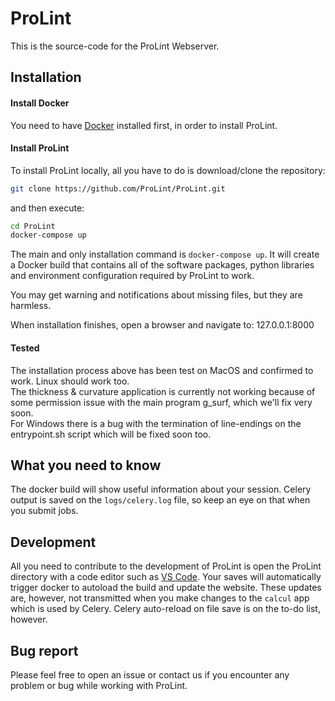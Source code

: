 # ProLint
This is the source-code for the ProLint Webserver. 

## Installation

#### Install Docker
You need to have <a href="https://docs.docker.com/get-docker/" target="_blank">Docker<a/> installed first, in order to install ProLint. 
  
#### Install ProLint
To install ProLint locally, all you have to do is download/clone the repository: 
```sh
git clone https://github.com/ProLint/ProLint.git
```
and then execute: 

```sh
cd ProLint
docker-compose up
```

The main and only installation command is `docker-compose up`. It will create a Docker build that contains all of the software packages, python libraries and environment configuration required by ProLint to work. 

You may get warning and notifications about missing files, but they are harmless. 

When installation finishes, open a browser and navigate to: 127.0.0.1:8000 

#### Tested
The installation process above has been test on MacOS and confirmed to work. Linux should work too. <br>
The thickness & curvature application is currently not working because of some permission issue with the main program g_surf, which we'll fix very soon.<br>
For Windows there is a bug with the termination of line-endings on the entrypoint.sh script which will be fixed soon too. 

## What you need to know
The docker build will show useful information about your session. 
Celery output is saved on the `logs/celery.log` file, so keep an eye on that when you submit jobs. 

## Development
All you need to contribute to the development of ProLint is open the ProLint directory with a code editor such as <a href="https://code.visualstudio.com/" target="_blank">VS Code<a/>. Your saves will automatically trigger docker to autoload the build and update the website. 
These updates are, however, not transmitted when you make changes to the `calcul` app which is used by Celery. Celery auto-reload on file save is on the to-do list, however.
  
## Bug report
Please feel free to open an issue or contact us if you encounter any problem or bug while working with ProLint. 
